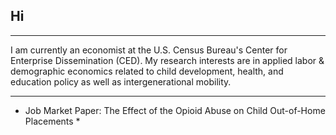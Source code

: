 
## Hi

---

I am currently an economist at the U.S. Census Bureau's Center for Enterprise Dissemination (CED). My research interests are in applied labor & demographic economics related to child development, health, and education policy as well as intergenerational mobility.

---

* Job Market Paper: The Effect of the Opioid Abuse on Child Out-of-Home Placements *

